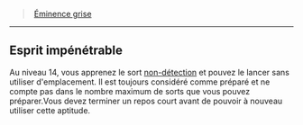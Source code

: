 ﻿> [Éminence grise](hd_wizard_eminence.md)

---

## Esprit impénétrable

Au niveau 14, vous apprenez le sort [non-détection](hd_spells_non_detection.md) et pouvez le lancer sans utiliser d'emplacement. Il est toujours considéré comme préparé et ne compte pas dans le nombre maximum de sorts que vous pouvez préparer.Vous devez terminer un repos court avant de pouvoir à nouveau utiliser cette aptitude.

